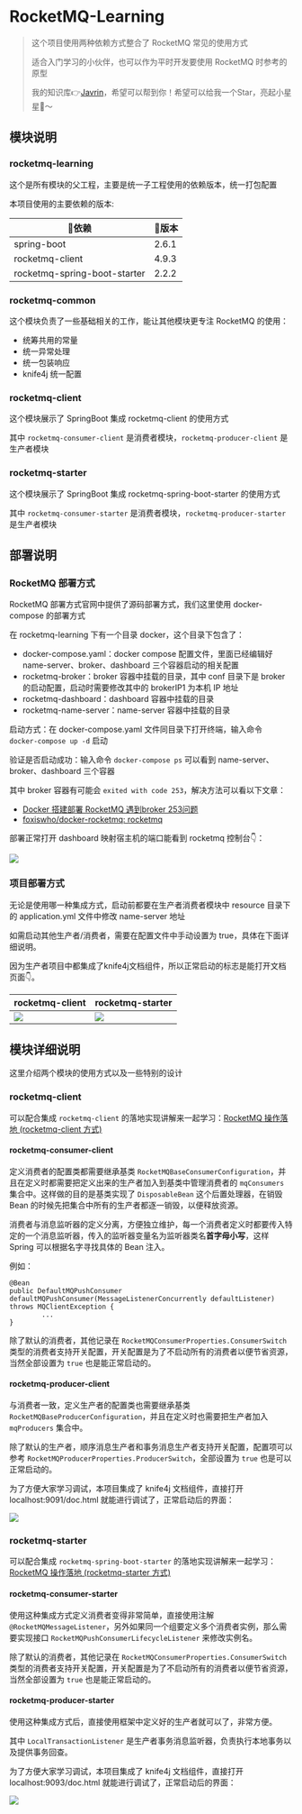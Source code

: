 # RocketMQ-Learning

> 这个项目使用两种依赖方式整合了 RocketMQ 常见的使用方式
>
> 适合入门学习的小伙伴，也可以作为平时开发要使用 RocketMQ 时参考的原型
>
> 我的知识库👉[Javrin](https://github.com/gelald/javrin)，希望可以帮到你！希望可以给我一个Star，亮起小星星🌟～

## 模块说明

### rocketmq-learning

这个是所有模块的父工程，主要是统一子工程使用的依赖版本，统一打包配置

本项目使用的主要依赖的版本:

| 🔧依赖                         | 📖版本  |
|------------------------------|-------|
| spring-boot                  | 2.6.1 |
| rocketmq-client              | 4.9.3 |
| rocketmq-spring-boot-starter | 2.2.2 |

### rocketmq-common

这个模块负责了一些基础相关的工作，能让其他模块更专注 RocketMQ 的使用：

- 统筹共用的常量
- 统一异常处理
- 统一包装响应
- knife4j 统一配置

### rocketmq-client

这个模块展示了 SpringBoot 集成 rocketmq-client 的使用方式

其中 `rocketmq-consumer-client` 是消费者模块，`rocketmq-producer-client` 是生产者模块

### rocketmq-starter

这个模块展示了 SpringBoot 集成 rocketmq-spring-boot-starter 的使用方式

其中 `rocketmq-consumer-starter` 是消费者模块，`rocketmq-producer-starter` 是生产者模块

## 部署说明

### RocketMQ 部署方式

RocketMQ 部署方式官网中提供了源码部署方式，我们这里使用 docker-compose 的部署方式

在 rocketmq-learning 下有一个目录 docker，这个目录下包含了：

- docker-compose.yaml：docker compose 配置文件，里面已经编辑好 name-server、broker、dashboard 三个容器启动的相关配置
- rocketmq-broker：broker 容器中挂载的目录，其中 conf 目录下是 broker 的启动配置，启动时需要修改其中的 brokerIP1 为本机 IP
  地址
- rocketmq-dashboard：dashboard 容器中挂载的目录
- rocketmq-name-server：name-server 容器中挂载的目录

启动方式：在 docker-compose.yaml 文件同目录下打开终端，输入命令 `docker-compose up -d` 启动

验证是否启动成功：输入命令 `docker-compose ps` 可以看到 name-server、broker、dashboard 三个容器

其中 broker 容器有可能会 `exited with code 253`，解决方法可以看以下文章：
- [Docker 搭建部署 RocketMQ 遇到broker 253问题](https://blog.csdn.net/weixin_43955543/article/details/124047740)
- [foxiswho/docker-rocketmq: rocketmq](https://github.com/foxiswho/docker-rocketmq)

部署正常打开 dashboard 映射宿主机的端口能看到 rocketmq 控制台👇：

![](https://wingbun-notes-image.oss-cn-guangzhou.aliyuncs.com/images/20220905215420.png)

### 项目部署方式

无论是使用哪一种集成方式，启动前都要在生产者消费者模块中 resource 目录下的 application.yml 文件中修改 name-server 地址

如需启动其他生产者/消费者，需要在配置文件中手动设置为 true，具体在下面详细说明。

因为生产者项目中都集成了knife4j文档组件，所以正常启动的标志是能打开文档页面👇。

| rocketmq-client | rocketmq-starter |
|-----------------|------------------|
| ![](https://wingbun-notes-image.oss-cn-guangzhou.aliyuncs.com/images/20220904181131.png)                | ![](https://wingbun-notes-image.oss-cn-guangzhou.aliyuncs.com/images/20220904181402.png)                 |


## 模块详细说明

这里介绍两个模块的使用方式以及一些特别的设计

### rocketmq-client

可以配合集成 `rocketmq-client` 的落地实现讲解来一起学习：[RocketMQ 操作落地 (rocketmq-client 方式)](https://gelald.github.io/javrin/writings/message-queue/RocketMQ-operation-client.html)

#### rocketmq-consumer-client

定义消费者的配置类都需要继承基类 `RocketMQBaseConsumerConfiguration`，并且在定义时都需要把定义出来的生产者加入到基类中管理消费者的 `mqConsumers` 集合中。这样做的目的是基类实现了 `DisposableBean` 这个后置处理器，在销毁 Bean 的时候先把集合中所有的生产者都逐一销毁，以便释放资源。

消费者与消息监听器的定义分离，方便独立维护，每一个消费者定义时都要传入特定的一个消息监听器，传入的监听器变量名为监听器类名**首字母小写**，这样 Spring 可以根据名字寻找具体的 Bean 注入。

例如：
```
@Bean
public DefaultMQPushConsumer defaultMQPushConsumer(MessageListenerConcurrently defaultListener) throws MQClientException {
        ...
}
```

除了默认的消费者，其他记录在 `RocketMQConsumerProperties.ConsumerSwitch` 类型的消费者支持开关配置，开关配置是为了不启动所有的消费者以便节省资源，当然全部设置为 `true` 也是能正常启动的。

#### rocketmq-producer-client

与消费者一致，定义生产者的配置类也需要继承基类 `RocketMQBaseProducerConfiguration`，并且在定义时也需要把生产者加入 `mqProducers` 集合中。

除了默认的生产者，顺序消息生产者和事务消息生产者支持开关配置，配置项可以参考 `RocketMQProducerProperties.ProducerSwitch`，全部设置为 `true` 也是可以正常启动的。

为了方便大家学习调试，本项目集成了 knife4j 文档组件，直接打开 localhost:9091/doc.html 就能进行调试了，正常启动后的界面：

![](https://wingbun-notes-image.oss-cn-guangzhou.aliyuncs.com/images/20220905161550.png)

### rocketmq-starter

可以配合集成 `rocketmq-spring-boot-starter` 的落地实现讲解来一起学习：[RocketMQ 操作落地 (rocketmq-starter 方式)](https://gelald.github.io/javrin/writings/message-queue/RocketMQ-operation-starter.html)

#### rocketmq-consumer-starter

使用这种集成方式定义消费者变得非常简单，直接使用注解 `@RocketMQMessageListener`，另外如果同一个组要定义多个消费者实例，那么需要实现接口 `RocketMQPushConsumerLifecycleListener` 来修改实例名。

除了默认的消费者，其他记录在 `RocketMQConsumerProperties.ConsumerSwitch` 类型的消费者支持开关配置，开关配置是为了不启动所有的消费者以便节省资源，当然全部设置为 `true` 也是能正常启动的。

#### rocketmq-producer-starter

使用这种集成方式后，直接使用框架中定义好的生产者就可以了，非常方便。

其中 `LocalTransactionListener` 是生产者事务消息监听器，负责执行本地事务以及提供事务回查。

为了方便大家学习调试，本项目集成了 knife4j 文档组件，直接打开 localhost:9093/doc.html 就能进行调试了，正常启动后的界面：

![](https://wingbun-notes-image.oss-cn-guangzhou.aliyuncs.com/images/20220905165851.png)
